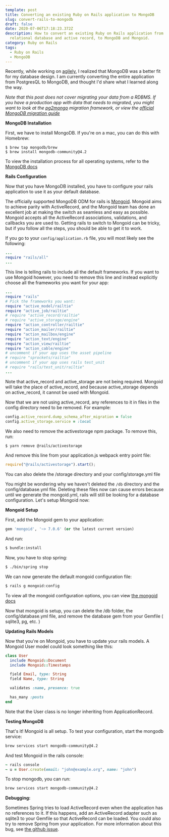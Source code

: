 ```yaml
---
template: post
title: Converting an existing Ruby on Rails application to MongoDB
slug: convert-rails-to-mongodb
draft: false
date: 2020-07-06T17:18:23.372Z
description: How to convert an existing Ruby on Rails application from a
  relational database and active record, to MongoDB and Mongoid.
category: Ruby on Rails
tags:
  - Ruby on Rails
  - MongoDB
---
```


Recently, while working on [agilely](https://github.com/ibraheemdev/agilely), I realized that MongoDB was a better fit for my database design. I am currently converting the entire application from PostgresQL to MongoDB, and thought I'd share what I learned along the way.


*Note that this post does not cover migrating your data from a RDBMS. If you have a production app with data that needs to migrated, you might want to look at the [pg2mongo](https://github.com/datawrangl3r/pg2mongo) migration framework, or view the [official MongoDB migration guide](https://www.mongodb.com/collateral/rdbms-mongodb-migration-guide)*

**MongoDB Installation** 

First, we have to install MongoDB. If you're on a mac, you can do this with Homebrew:
```
$ brew tap mongodb/brew
$ brew install mongodb-community@4.2
```
To view the installation process for all operating systems, refer to the [MongoDB docs](https://docs.mongodb.com/manual/installation/)

**Rails Configuration**

Now that you have MongoDB installed, you have to configure your rails application to  use it as your default database. 

The officially supported MongoDB ODM for rails is [Mongoid](https://github.com/mongodb/mongoid). Mongoid aims to achieve parity with ActiveRecord, and the Mongoid team has done an excellent job at making the switch as seamless and easy as possible. Mongoid accepts all the ActiveRecord associations, validations, and callbacks you are used to. Getting rails to switch to Mongoid can be tricky, but if you follow all the steps, you should be able to get it to work. 

If you go to your `config/application.rb` file, you will most likely see the following:
```ruby
...
require "rails/all"
...
```
This line is telling rails to include all the default frameworks. If you want to use Mongoid however, you need to remove this line and instead explicitly choose all the frameworks you want for your app:
```ruby
...
require "rails"
# Pick the frameworks you want:
require "active_model/railtie"
require "active_job/railtie"
# require "active_record/railtie"
# require "active_storage/engine"
require "action_controller/railtie"
require "action_mailer/railtie"
require "action_mailbox/engine"
require "action_text/engine"
require "action_view/railtie"
require "action_cable/engine"
# uncomment if your app uses the asset pipeline
# require "sprockets/railtie"
# uncomment if your app uses rails test_unit
# require "rails/test_unit/railtie"
...
```
Note that active_record and active_storage are not being required. Mongoid will take the place of active_record, and because active_storage depends on active_record, it cannot be used with Mongoid.

Now that we are not using active_record, any references to it in files in the config directory need to be removed. For example:
```ruby
config.active_record.dump_schema_after_migration = false
config.active_storage.service = :local
```
We also need to remove the activestorage npm package. To remove this, run:
```bash
$ yarn remove @rails/activestorage
```
And remove this line from your application.js webpack entry point file:
```javascript
require("@rails/activestorage").start();
```
You can also delete the /storage directory and your config/storage.yml file

You might be wondering why we haven't deleted the `/db` directory and the config/database.yml file. Deleting these files now can cause errors because until we generate the mongoid.yml, rails will still be looking for a database configuration. Let's setup Mongoid now:

**Mongoid Setup**

First, add the Mongoid gem to your application:

```ruby
gem 'mongoid', '~> 7.0.6' (or the latest current version)
```
And run:
```bash
$ bundle:install
```
Now, you have to stop spring:
```bash
$ ./bin/spring stop
```
We can now generate the default mongoid configuration file:
```bash
$ rails g mongoid:config
```
To view all the mongoid configuration options, you can view [the mongoid docs](https://docs.mongodb.com/mongoid/current/tutorials/mongoid-configuration/)

Now that mongoid is setup, you can delete the /db folder, the config/database.yml file, and remove the database gem from your Gemfile ( sqlite3, pg, etc. )

**Updating Rails Models**

Now that you're on Mongoid, you have to update your rails models. A Mongoid User model could look something like this:
```ruby
class User
  include Mongoid::Document
  include Mongoid::Timestamps

  field Email, type: String
  field Name, type: String

  validates :name, presence: true

  has_many :posts
end
```
Note that the User class is no longer inheriting from ApplicationRecord.

**Testing MongoDB**

That's it! Mongoid is all setup. To test your configuration, start the mongodb service:
```bash
brew services start mongodb-community@4.2
```
And test Mongoid in the rails console:
```ruby
~ rails console
~ u = User.create(email: "john@example.org", name: "john")
```

To stop mongodb, you can run:
```bash
brew services start mongodb-community@4.2
```

**Debugging:**

Sometimes Spring tries to load ActiveRecord even when the application has no references to it. If this happens, add an ActiveRecord adapter such as sqlite3 to your Gemfile so that ActiveRecord can be loaded. You could also try to remove Spring from your application. For more information about this bug, see [the github issue](https://github.com/rails/spring/issues/601).